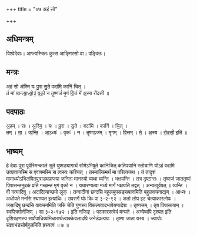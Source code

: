 +++
title = "०७ अहं सो"

+++
## अधिमन्त्रम्
विश्वेदेवाः। आप्त्यस्त्रितः कुत्स आङ्गिरसो वा। पङ्क्तिः।

## मन्त्रः
अ॒हं सो अ॑स्मि॒ यः पु॒रा सु॒ते वदा॑मि॒ कानि॑ चित् ।  
तं मा॑ व्यन्त्या॒ध्यो॒३॒॑ वृको॒ न तृ॒ष्णजं॑ मृ॒गं वि॒त्तं मे॑ अ॒स्य रो॑दसी ॥

## पदपाठः
अ॒हम् । सः । अ॒स्मि॒ । यः । पु॒रा । सु॒ते । वदा॑मि । कानि॑ । चि॒त् ।  
तम् । मा॒ । व्य॒न्ति॒ । आ॒ऽध्यः॑ । वृकः॑ । न । तृ॒ष्णऽज॑म् । मृ॒गम् । वि॒त्तम् । मे॒ । अ॒स्य । रो॒द॒सी॒ इति॑ ॥

## भाष्यम्
हे देवाः पुरा पूर्वस्मिन्काले सुते युष्मड्यागार्थं सोमेऽभिषुते कानिजित् कतिपयानि स्तोत्राणि योऽहं वदामि उक्तवानस्मि स एवापमस्मि स त्वस्यः कश्चित् । तस्मात्किमर्थं मा परित्यजथ । तं तादृशं मामाध्योऽभिलषितपुत्राड्यप्राप्त्या जनिता मानस्यो व्यथा व्यन्ति । भक्षयन्ति । तत्र दृष्टान्तः । तृष्णजं जाततृष्णं पिपासन्तमुदकं प्रति गच्छन्तं मृगं वृको न । यथारण्यत्वा मध्ये मार्गं भक्षयति तद्वत् । अन्यत्पूर्ववत् ॥ व्यन्ति । वी गत्यादिषु । अदादित्याच्छपो लुक् । तन्वादीनां छन्दसि बहुलमुपसङ्ख्यानमिति बहुलवचनाद्यण् । आध्यः । अधीयते मनसि स्थाप्यत इत्याधिः । उपसर्गे घोः किः पा ३-२-९२ । अतो लोप इट चेत्याकारलोपः । जसादिषु छन्दसि वावचनमिति जसि चेति गुणस्य विकल्पवादभावेयणादेशः । तृष्णजम् । तृष पिपासायाम् । स्वपित्रगोर्नजिण् । सा ३-२-१७२ । इति नजिङ् । पदकारस्त्वेवं मन्यते । अन्येष्वपि दृश्यत इति दृशिग्रहणस्य सर्वोपाधिव्यभिचारार्थत्वाक्केवलादपि जनेर्डप्रत्ययः । तृष्णा जाता यस्य । ज्यापोः संज्ञाभंडसोर्बहुलमिति ह्रस्वत्वं ॥ ७ ॥